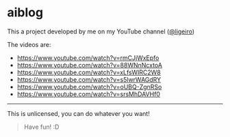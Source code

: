 aiblog
===

This a project developed by me on my YouTube channel ([@ligeiro](https://youtube.com/c/ligeiro))

The videos are:
- https://www.youtube.com/watch?v=rmCJjWxEpfo
- https://www.youtube.com/watch?v=88WNnNcxtoA
- https://www.youtube.com/watch?v=xLfsWIRC2W8
- https://www.youtube.com/watch?v=s5lwrWAGdRY
- https://www.youtube.com/watch?v=oUBQ-ZgnRSo
- https://www.youtube.com/watch?v=srsMhDAVHf0

---

This is unlicensed, you can do whatever you want!

> Have fun! :D

